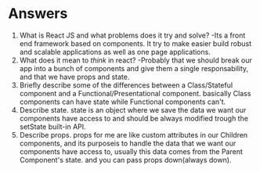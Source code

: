 # Answers

1.  What is React JS and what problems does it try and solve?
-Its a front end framework based on components. It try to make easier build robust and scalable applications as well as one page applications.
1.  What does it mean to _think_ in react?
-Probably that we should break our app into a bunch of components and give them a single responsability, and that we have props and state.
1.  Briefly describe some of the differences between a Class/Stateful component and a Functional/Presentational component.
basically Class components can have state while Functional components can't.
1.  Describe state.
state is an object where we save the data we want our components have access to and should be always modified trough the setState built-in API.
1.  Describe props.
props for me are like custom attributes in our Children components, and its purposeis to handle the data that we want our components have access to, usually this data comes from the Parent Component's state. and you can pass props down(always down).